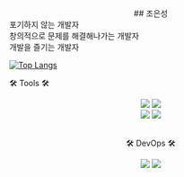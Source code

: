 <div align=center>
## 조은성 </div>
포기하지 않는 개발자</br>
창의적으로 문제를 해결해나가는 개발자</br>
개발을 즐기는 개발자</br>

<a href="mailto:tkakfkekdk4@gmail.com">

[![Top Langs](https://github-readme-stats.vercel.app/api/top-langs/?username=eunseongjo)](https://github.com/anuraghazra/github-readme-stats)

 <p>🛠 Tools 🛠</p>
</div>
<div align=center>
   <img src="https://img.shields.io/badge/Eclipse%20IDE-2C2255?style=flat&logo=EclipseIDE&logoColor=white" />
   <img src="https://img.shields.io/badge/Visual%20Studio%20Code-007ACC?style=flat&logo=VisualStudioCode&logoColor=white" />
   <br> 
   <img src="https://img.shields.io/badge/Tomcat-F8DC75?style=flat&logo=ApacheTomcat&logoColor=white" />
   <img src="https://img.shields.io/badge/GitHub-181717?style=flat&logo=GitHub&logoColor=white" />
</div>
<br>
<div align=center>
   <p>🛠 DevOps 🛠</p>
</div>
<div align=center>
   <img src="https://img.shields.io/badge/docker-%230db7ed.svg?style=flat&logo=docker&logoColor=white">
   <img src="https://img.shields.io/badge/jenkins-181717?style=flat&logo=jenkins&logoColor=white">
</div>

</div>
